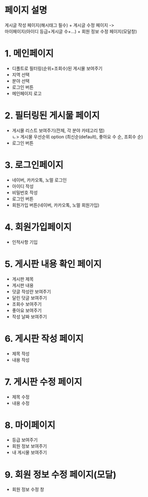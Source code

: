 # 페이지 설명
게시글 작성 페이지(해시태그 필수) + 게시글 수정 페이지 -> \
마이페이지(아이디 등급+게시글 수+...) + 회원 정보 수정 페이지(모달창)

# 1. 메인페이지
- 디폴트로 필터링(순위+조회수)된 게시물 보여주기
- 지역 선택
- 분야 선택
- 로그인 버튼
- 메인페이지 로고

#  2. 필터링된 게시물 페이지
- 게시물 리스트 보여주기(전체, 각 분야 카테고리 탭)\
 ㄴ> 게시물 우선순위 option (최신순(default), 좋아요 수 순, 조회수 순)
- 로그인 버튼

# 3. 로그인페이지
- 네이버, 카카오톡, 노멀 로그인
- 아이디 작성
- 비밀번호 작성
- 로그인 버튼
- 회원가입 버튼(네이버, 카카오톡, 노멀 회원가입)

# 4. 회원가입페이지
- 인적사항 기입

# 5. 게시판 내용 확인 페이지
- 게시판 제목
- 게시판 내용
- 덧글 작성란 보여주기
- 달린 덧글 보여주기
- 조회수 보여주기
- 좋아요 보여주기
- 작성 날짜 보여주기

# 6. 게시판 작성 페이지
- 제목 작성
- 내용 작성

# 7. 게시판 수정 페이지
- 제목 수정
- 내용 수정

# 8. 마이페이지
- 등급 보여주기
- 회원 정보 보여주기
- 내 게시물 보여주기

# 9. 회원 정보 수정 페이지(모달)
- 회원 정보 수정 창


